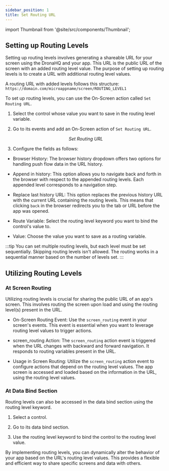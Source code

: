 ```yaml
---
sidebar_position: 1
title: Set Routing URL
---
```


import Thumbnail from '@site/src/components/Thumbnail';

## Setting up Routing Levels

Setting up routing levels involves generating a shareable URL for your screen using the DronaHQ and your app. This URL is the public URL of the screen with an added routing level value. The purpose of setting up routing levels is to create a URL with additional routing level values.

A routing URL with added levels follows this structure: `https://domain.com/microappname/screen/ROUTING_LEVEL1`

To set up routing levels, you can use the On-Screen action called `Set Routing URL`.

1. Select the control whose value you want to save in the routing level variable.

2. Go to its events and add an On-Screen action of `Set Routing URL`.

<figure>
<Thumbnail src="/img/reference/actionflow-blocks/set-routing-level/set-routing-level.png" alt="Set Routing URL" />
<figcaption align='center'><i>Set Routing URL</i></figcaption>
</figure>  

3. Configure the fields as follows:

<figure>
<Thumbnail src="/img/reference/actionflow-blocks/set-routing-level/feild.jpeg" alt="Set Routing URL" />
</figure> 

   - Browser History: The browser history dropdown offers two options for handling push flow data in the URL history.
   
   - Append in history: This option allows you to navigate back and forth in the browser with respect to the appended routing levels. Each appended level corresponds to a navigation step.
   
   - Replace last history URL: This option replaces the previous history URL with the current URL containing the routing levels. This means that clicking `back` in the browser redirects you to the tab or URL before the app was opened.

   - Route Variable: Select the routing level keyword you want to bind the control's value to.
   
   - Value: Choose the value you want to save as a routing variable.
   


:::tip
You can set multiple routing levels, but each level must be set sequentially. Skipping routing levels isn't allowed. The routing works in a sequential manner based on the number of levels set.
:::

## Utilizing Routing Levels

### At Screen Routing

Utilizing routing levels is crucial for sharing the public URL of an app's screen. This involves routing the screen upon load and using the routing level(s) present in the URL.

- On-Screen Routing Event: Use the `screen_routing` event in your screen's events. This event is essential when you want to leverage routing level values to trigger actions.

- screen_routing Action: The `screen_routing` action event is triggered when the URL changes with backward and forward navigation. It responds to routing variables present in the URL.

- Usage in Screen Routing: Utilize the `screen_routing` action event to configure actions that depend on the routing level values. The app screen is accessed and loaded based on the information in the URL, using the routing level values.

<figure>
<Thumbnail src="/img/reference/actionflow-blocks/set-routing-level/preview.gif" alt="Set Routing URL" />
</figure>  

### At Data Bind Section

Routing levels can also be accessed in the data bind section using the routing level keyword.

1. Select a control.

2. Go to its data bind section.

3. Use the routing level keyword to bind the control to the routing level value.

By implementing routing levels, you can dynamically alter the behavior of your app based on the URL's routing level values. This provides a flexible and efficient way to share specific screens and data with others.
